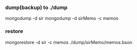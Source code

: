 ### dump(backup) to ./dump 
mongodump -d sir
mongodump -d sirMemo -c memos

### restore
mongorestore -d sir -c memos ./dump/sirMemo/memos.bson